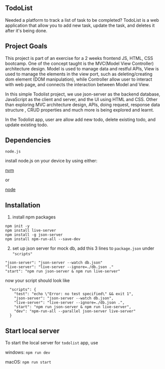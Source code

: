 ## TodoList

Needed a platform to track a list of task to be completed? TodoList is a web application that allow you to add new task, update the task, and deletes it after it's being done.

## Project Goals

This project is part of an exercise for a 2 weeks frontend JS, HTML, CSS bootcamp.
One of the concept taught is the MVC(Model View Controller) architecture design.
Model is used to manage data and restful APIs, 
View is used to manage the elements in the view port, such as deleting/creating dom element (DOM manipulation),
while Controller allow user to interact with web page, and connects the interaction between Model and View.

In this simple Todolist project, we use json-server as the backend database, JavaScript as the client and server, 
and the UI using HTML and CSS. Other than exploring MVC architecture design, APIs, doing request, response data structure 
, CRUD properties and much more is being explored and learnt.

In the Todolist app, user are allow add new todo, delete existing todo, and update existing todo.

## Dependencies

`node.js`

install node.js on your device by using either:

[nvm](https://github.com/nvm-sh/nvm)

or

[node](https://nodejs.org/en/download)

## Installation

1. install npm packages

```
npm init -y
npm install live-server
npm install -g json-server
npm install npm-run-all --save-dev
```

2. set up json server for mock db, add this 3 lines to `package.json` under `"scripts"`

```
"json-server": "json-server --watch db.json"
"live-server": "live-server --ignore=./db.json ."
"start": "npm run json-server & npm run live-server"
```

now your script should look like

```
  "scripts": {
    "test": "echo \"Error: no test specified\" && exit 1",
    "json-server": "json-server --watch db.json",
    "live-server": "live-server --ignore=./db.json .",
    "start": "npm run json-server & npm run live-server",
    "dev": "npm-run-all --parallel json-server live-server"
  }
```

## Start local server

To start the local server for `todolist` app, use

windows:
`npm run dev`

macOS:
`npm run start`

